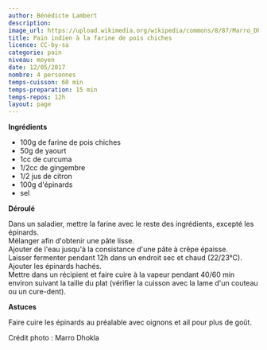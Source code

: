 ```yaml
---
author: Bénédicte Lambert
description: 
image_url: https://upload.wikimedia.org/wikipedia/commons/8/87/Marro_Dhokla.jpg
title: Pain indien à la farine de pois chiches
licence: CC-by-sa
categorie: pain
niveau: moyen
date: 12/05/2017
nombre: 4 personnes
temps-cuisson: 60 min
temps-preparation: 15 min
temps-repos: 12h
layout: page
---
```



**Ingrédients**  
 

* 100g de farine de pois chiches
* 50g de yaourt
* 1cc de curcuma
* 1/2cc de gingembre
* 1/2 jus de citron
* 100g d'épinards
* sel


**Déroulé**

Dans un saladier, mettre la farine avec le reste des ingrédients, excepté les épinards.  
Mélanger afin d'obtenir une pâte lisse.  
Ajouter de l'eau jusqu'à la consistance d'une pâte à crêpe épaisse.   
Laisser fermenter pendant 12h dans un endroit sec et chaud (22/23°C).  
Ajouter les épinards hachés.  
Mettre dans un récipient et faire cuire à la vapeur pendant 40/60 min environ suivant la taille du plat (vérifier la cuisson avec la lame d'un couteau ou un cure-dent).  
 


**Astuces** 

Faire cuire les épinards au préalable avec oignons et ail pour plus de goût.   

 
Crédit photo : Marro Dhokla
